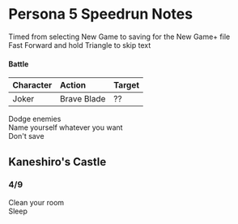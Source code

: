 # Persona 5 Speedrun Notes

Timed from selecting New Game to saving for the New Game+ file  
Fast Forward and hold Triangle to skip text  

#### Battle

| Character | Action | Target |
| :--       | :--    | :--    |
| Joker     | Brave Blade | ?? |

Dodge enemies  
Name yourself whatever you want  
Don't save  

## Kaneshiro's Castle

### 4/9
Clean your room  
Sleep  
